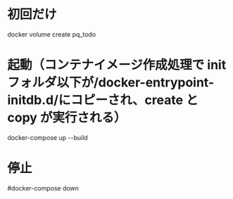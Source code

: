 # 初回だけ

docker volume create pq_todo

# 起動（コンテナイメージ作成処理で init フォルダ以下が/docker-entrypoint-initdb.d/にコピーされ、create と copy が実行される）

docker-compose up --build

# 停止

#docker-compose down
